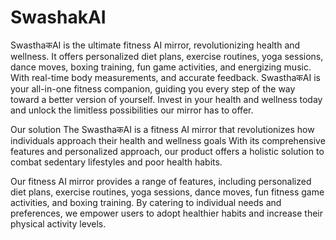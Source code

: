 # SwashakAI

SwasthaकAI is the ultimate fitness AI mirror, revolutionizing health and wellness. It offers personalized diet plans, exercise routines, yoga sessions, dance moves, boxing training, fun game activities, and energizing music. With real-time body measurements, and accurate feedback. SwasthaकAI is your all-in-one fitness companion, guiding you every step of the way toward a better version of yourself. Invest in your health and wellness today and unlock the limitless possibilities our mirror has to offer.

Our solution The SwasthaकAI is a fitness AI mirror that revolutionizes how individuals approach their health and wellness goals With its comprehensive features and personalized approach, our product offers a holistic solution to combat sedentary lifestyles and poor health habits.

Our fitness AI mirror provides a range of features, including personalized diet plans, exercise routines, yoga sessions, dance moves, fun fitness game activities, and boxing training. By catering to individual needs and preferences, we empower users to adopt healthier habits and increase their physical activity levels.
